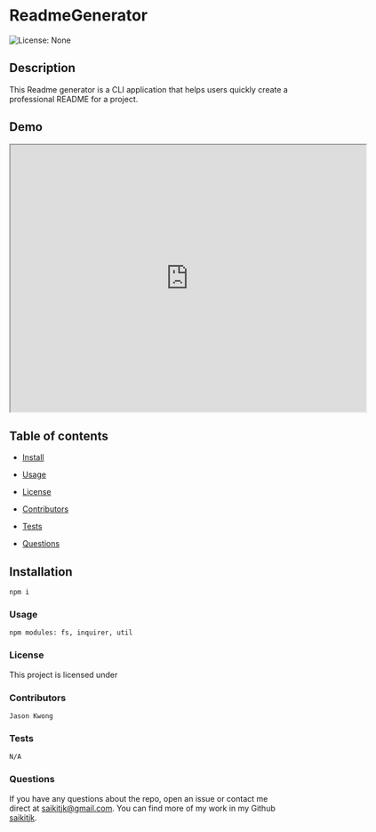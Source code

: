 # ReadmeGenerator

![License: None](https://img.shields.io/badge/License--brightgreen)

## Description
This Readme generator is a CLI application that helps users  quickly create a professional README for a project.

## Demo
<iframe src="https://drive.google.com/file/d/1cA9iO_rHOPvi6n-X92jT8BCtyjEPQMTV/preview" width="640" height="480"></iframe>

## Table of contents
* [Install](#installation)

* [Usage](#Usage)
        
* [License](#license)

* [Contributors](#contributors)

* [Tests](#tests)

* [Questions](#Questions?)


## __Installation__
    npm i

### __Usage__
    npm modules: fs, inquirer, util

### __License__
        
This project is licensed under 

### __Contributors__
    Jason Kwong

### __Tests__
    N/A

### __Questions__

If you have any questions about the repo, open an issue or contact me direct at saikitjk@gmail.com.
You can find more of my work in my Github [saikitjk](https://github.com/saikitjk/).
